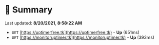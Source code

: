 # 📖 Summary
Last updated: **8/20/2021, 8:58:22 AM**

- `GET` [https://uptimerfree.tk](https://uptimerfree.tk) - **Up** (651ms)
- `GET` [https://monitoruptimer.tk](https://monitoruptimer.tk) - **Up** (393ms)
